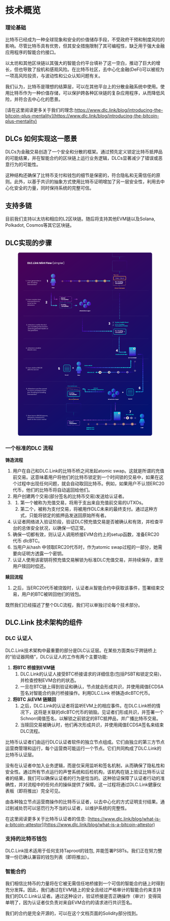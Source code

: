 # 技术概览

### 理论基础

比特币已经成为一种全球现象和安全的价值储存手段，不受政府干预和制度风险的影响。尽管比特币具有优势，但其安全措施限制了其可编程性，缺乏用于强大金融应用程序的智能合约接口。

以太坊和其他区块链以其强大的智能合约平台填补了这一空白，推动了巨大的增长，但也导致了投机和感观风险。在比特币社区，去中心化金融(DeFi)可以被视为一项高风险投资，与波动性和公众认知问题有关。

我们认为，比特币是理想的结算层，可以在其他平台上的分散金融系统中使用。使用比特币作为一种价值存储，可以保护跨各种区块链的复杂应用程序，从而降低风险，并符合去中心化的愿景。

[请在这里阅读更多关于我们的理念:https://www.dlc.link/blog/introducing-the-bitcoin-plus-mentality](https://www.dlc.link/blog/introducing-the-bitcoin-plus-mentality)​

## DLCs 如何实现这一愿景

DLCs为金融交易创造了一个安全和分散的框架。通过预先定义锁定比特币抵押品的可能结果，并在智能合约的区块链上运行业务逻辑，DLCs显著减少了错误或恶意行为的可能性。

这种结构还确保了比特币支付和钱包的细节是保密的，符合隐私和无需信任的原则。此外，以基于共识的抽象方式使用比特币证明增加了另一层安全性，利用去中心化安全的力量，同时保持系统的完整可信。

## 支持多链

目前我们支持以太坊和相应的L2区块链。随后将支持其他EVM链以及Solana, Polkadot, Cosmos等其它区块链。

## DLC实现的步骤

<figure><img src="../.gitbook/assets/DLC.Link_MintFlow_New_Simple.png" alt=""><figcaption></figcaption></figure>

### 一个标准的DLC 流程

**铸造流程**

1. 用户在自己和DLC.Link的比特币桥之间发起atomic swap。这就是所谓的充值前交易。这意味着用户将他们的比特币锁定到一个时间锁的交易中，如果在这个过程中出现任何问题，就会自动取回比特币。例如，如果用户不认领ERC20代币，他们的比特币将自动返回给他们。
2. 用户创建两个交易(部分签名的比特币交易)发送给认证者。
3.
   1. 第一个被称为充值交易，将用于支出来自充值前交易的UTXOs。
   2. 第二个，被称为支付交易，将被用作DLC未来的最终支付。通过这种方式，只能将锁定的抵押品发送回原始所有者。
4. 认证者网络进入验证阶段，验证DLC预充值交易是否被确认和有效，并检查平台的总体安全状况，以确保一切正常。
5. 确保一切都有效，则认证人调用桥接EVM合约上的setup函数，准备ERC20 代币 dlcBTC。
6. 当用户从hash 中领取ERC20代币时，作为atomic swap过程的一部分，她需要向证明方透露一个密钥。
7. 认证人使用该密钥将预充值交易解锁为标准DLC充值交易，并持续保存，直至用户赎回时偿还。

**赎回流程**

1. 之后，当ERC20代币被烧毁时，认证者从智能合约中获取该事件，签署结束交易，用户的BTC被转回他们的钱包。

既然我们已经描述了整个DLC流程，我们可以单独讨论每个技术部分。

## DLC.Link 技术架构的组件

### DLC 认证人

DLC.Link技术架构中最重要的部分是DLC认证层。在某些方面类似于跨链桥上的“验证器网络”，DLC认证人的工作有两个主要功能:

1. **将BTC 桥接到EVM链**
   1. DLC.Link的认证人接受BTC桥接请求的详细信息(包括PSBT和锁定交易)，并检查控制EVM合约的状态。
   2. 一旦在BTC链上得到验证和确认，节点就会形成共识，并使用阈值ECDSA签名对智能合约执行桥接操作。利用DLC.Link 桥铸造dlcBTC代币。
2. **将BTC 从EVM 链赎回**
   1. 之后，DLC.Link的认证者将监听EVM上的相应事件。在DLC.Link桥的情况下，这将是关联的dlcBTC代币的销毁。见证者们形成共识，并签署一个Schnorr阈值签名，以解锁之前锁定的BTC抵押品，并广播比特币交易。
   2. 当赎回交易被确认时，他们再次形成共识，并使用阈值ECDSA签名来结束DLC流程。

比特币认证者们由运行DLC认证者软件的独立节点组成。它们由独立的第三方节点运营商管理和运行，每个运营商可能运行一个节点。它们共同构成了DLC.Link的比特币认证层。

没有在认证者中加入业务逻辑，而是仅采用监听和签名机制，从而确保了隐私性和安全性。通过所有节点运行的声誉系统和后检机构，该机构在链上验证比特币认证者的结果，我们可以确保认证者的行为是恰当的。这种验证保障了认证者行动的准确性，并对流程中的任何点的操纵提供了保障。这一过程将通过DLC.Link健康仪表板（即将推出）完全可见。

由各种独立节点运营商操作的比特币认证者，以去中心化的方式证明支付结果。通过削减处罚可以惩罚行为不当的认证者，以维护系统的完整性。

在这里阅读更多关于比特币认证者的信息: [https://www.dlc.link/blog/what-is-a-bitcoin-attestor](https://www.dlc.link/blog/what-is-a-bitcoin-attestor)

### 支持的比特币钱包

DLC.Link技术适用于任何支持Taproot的钱包, 并能签署PSBTs。我们正在努力整理一份已确认兼容的钱包列表（即将推出）。

### 智能合约

我们相信比特币的力量将在它被无需信任地桥接到一个可信的智能合约链上时得到充分发挥。因此，我们通过在EVM链上的安全且经过严格审计的智能合约来支持我们的DLC.Link认证者。通过这种设计，验证桥接是否正确操作（审计）变得简单明了，因为认证者仅负责对来自EVM合约的请求进行共识签名。

我们的合约是完全开源的，可以在这个文档页面的Solidity部分找到。

